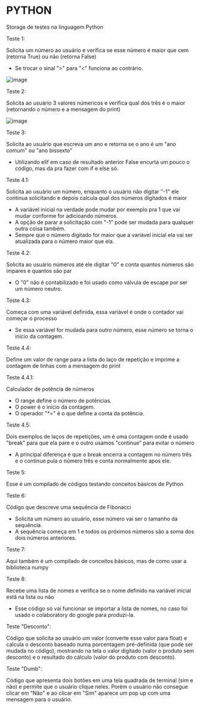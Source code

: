 # PYTHON
Storage de testes na linguagem Python

Teste 1:

Solicita um número ao usuário e verifica se esse número é maior que cem (retorna True) ou não (retorna False)
- Se trocar o sinal ">" para "<" funciona ao contrário.

![image](https://github.com/LucasGNKlein/PYTHON/assets/86809331/f324478f-7c90-4e87-b38c-10ae7d9b2f4c)


Teste 2:

Solicita ao usuário 3 valores númericos e verifica qual dos três é o maior (retornando o número e a mensagem do print)

![image](https://github.com/LucasGNKlein/PYTHON/assets/86809331/58a6fe0a-3035-4301-ae0e-090822361b47)

Teste 3:

Solicita ao usuário que escreva um ano e retorna se o ano é um "ano comum" ou "ano bissexto"
- Utilizando elif em caso de resultado anterior False encurta um pouco o código, mas da pra fazer com if e else só.

Teste 4.1:

Solicita ao usuário um número, enquanto o usuário não digitar "-1" ele continua solicitando e depois calcula qual dos números digitados é maior
- A variável inicial na verdade pode mudar por exemplo pra 1 que vai mudar conforme for adicioando números.
- A opção de parar a solicitação com "-1" pode ser mudada para qualquer outra coisa também.
- Sempre que o número digitado for maior que a variável inicial ela vai ser atualizada para o número maior que ela.

Teste 4.2:

Solicita ao usuário números até ele digitar "0" e conta quantos números são ímpares e quantos são par
- O "0" não é contabilizado e foi usado como válvula de escape por ser um número neutro.

Teste 4.3:

Começa com uma variável definida, essa variável é onde o contador vai começar o processo
- Se essa variável for mudada para outro número, esse número se torna o início da contagem.

Teste 4.4:

Define um valor de range para a lista do laço de repetição e imprime a contagem de linhas com a mensagem do print

Teste 4.4.1:

Calculador de potência de números
- O range define o número de potências.
- O power é o início da contagem.
- O operador "*=" é o que define a conta da potência.

Teste 4.5:

Dois exemplos de laços de repetições, um é uma contagem onde é usado "break" para que ela pare e o outro usamos "continue" para evitar o número
- A principal diferença é que o break encerra a contagem no número três e o continue pula o número três e conta normalmente apos ele.

Teste 5:

Esse é um compilado de códigos testando conceitos básicos de Python

Teste 6:

Código que descreve uma sequência de Fibonacci
- Solicita um número ao usuário, esse número vai ser o tamanho da sequência.
- A sequência começa em 1 e todos os próximos números são a soma dos dois números anteriores.

Teste 7:

Aqui também é um compilado de conceitos básicos, mas de como usar a biblioteca numpy

Teste 8:

Recebe uma lista de nomes e verifica se o nome definido na variável inicial está na lista ou não
- Esse código só vai funcionar se importar a lista de nomes, no caso foi usado o colaboratory do google para produzi-la.

Teste "Desconto":

Código que solicita ao usuário um valor (converte esse valor para float) e calcula o desconto baseado numa porcentagem pré-definida (que pode ser mudada no código), mostrando na tela o valor digitado (valor o produto sem desconto) e o resultado do cálculo (valor do produto com desconto).

Teste "Dumb":

Código que apresenta dois botões em uma tela quadrada de terminal (sim e não) e permite que o usuário clique neles. Porém o usuário não consegue clicar em "Não" e ao clicar em "Sim" aparece um pop up com uma mensagem para o usuário.
